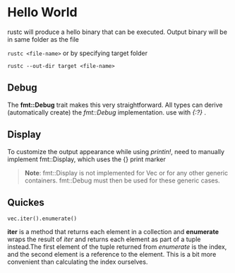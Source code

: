 # Hello World


rustc will produce a hello binary that can be executed. Output binary will be in same folder as the file 

`
rustc <file-name>
`
or by specifying target folder 

`
rustc --out-dir target <file-name>
`
## Debug

The **fmt::Debug** trait makes this very straightforward. All types can derive (automatically create) the _fmt::Debug_ implementation. use with _{:?}_ .

## Display

To customize the output appearance while using _printin!_, need to manually  implement fmt::Display, which uses the {} print marker

 
> **Note**: fmt::Display is not implemented for Vec<T> or for any other generic containers. fmt::Debug must then be used for these generic cases.

## Quickes

`
vec.iter().enumerate()
`

**iter** is a method that returns each element in a collection and **enumerate** wraps the result of _iter_ and returns each element as part of a tuple instead.The first element of the tuple returned from _enumerate_ is the index, and the second element is a reference to the element. This is a bit more convenient than calculating the index ourselves.
